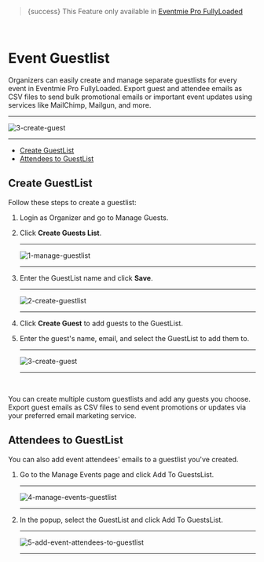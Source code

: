<!--
Meta Description: Learn how to create and manage event guestlists in Eventmie Pro FullyLoaded. Guide for exporting attendee emails, sending bulk event promotions, and improving guest management in your Laravel event management platform.
Meta Keywords: event guestlist, guest list, Eventmie Pro FullyLoaded, Laravel guest management, event marketing, bulk email, export emails, attendee management, event promotion, Classiebit
-->

> {success} This Feature only available in [Eventmie Pro FullyLoaded](https://classiebit.com/eventmie-pro-fullyloaded)

<br>

# Event Guestlist

Organizers can easily create and manage separate guestlists for every event in Eventmie Pro FullyLoaded. Export guest and attendee emails as CSV files to send bulk promotional emails or important event updates using services like MailChimp, Mailgun, and more.

---

![3-create-guest](/images/v3/Guest-list-form-image-23.webp "3-create-guest")

---

-   [Create GuestList](#Create-GuestList)
-   [Attendees to GuestList](#Attendees-to-GuestList)

<a name="Create-GuestList"></a>

## Create GuestList

Follow these steps to create a guestlist:

1. Login as Organizer and go to Manage Guests.
2. Click **Create Guests List**.

    ***

    ![1-manage-guestlist](/images/v3/Click-create-guest-list-image-23.webp "1-manage-guestlist")

    ***

3. Enter the GuestList name and click **Save**.

    ***

    ![2-create-guestlist](/images/v3/Enter-guest-list-name-image-24.webp "2-create-guestlist")

    ***

4. Click **Create Guest** to add guests to the GuestList.
5. Enter the guest's name, email, and select the GuestList to add them to.

    ***

    ![3-create-guest](/images/v3/Enter-guest-name-image-25.webp "3-create-guest")

    ***

<br>

You can create multiple custom guestlists and add any guests you choose. Export guest emails as CSV files to send event promotions or updates via your preferred email marketing service.

<a name="Attendees-to-GuestList"></a>

## Attendees to GuestList

You can also add event attendees' emails to a guestlist you've created.

1. Go to the Manage Events page and click Add To GuestsList.

    ***

    ![4-manage-events-guestlist](/images/v3/Add-event-guest-list-image-26.webp "4-manage-events-guestlist")

    ***

2. In the popup, select the GuestList and click Add To GuestsList.

    ***

    ![5-add-event-attendees-to-guestlist](/images/v3/Enter-guest-list-name-image-27.webp "5-add-event-attendees-to-guestlist")

    ***
